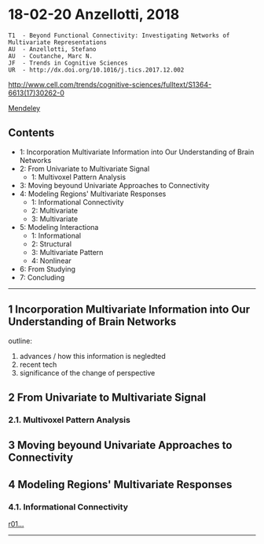 <!--
@Author: shumez
@Date:   2017-03-19 14:45:00
@Project: Chaier
@Filename: 180220_anzellotti_2018#cahier.md
@Last modified by:   shumez
@Last modified time: 2018-03-29 18:41:55
-->


18-02-20 Anzellotti, 2018
=========================

```
T1  - Beyond Functional Connectivity: Investigating Networks of Multivariate Representations
AU  - Anzellotti, Stefano
AU  - Coutanche, Marc N.
JF  - Trends in Cognitive Sciences
UR  - http://dx.doi.org/10.1016/j.tics.2017.12.002
```
http://www.cell.com/trends/cognitive-sciences/fulltext/S1364-6613(17)30262-0


<!-- [orig...][orig]   -->
[Mendeley]


Contents
--------

- 1: Incorporation Multivariate Information into Our Understanding of Brain Networks
- 2: From Univariate to Multivariate Signal
    - 1: Multivoxel Pattern Analysis
- 3: Moving beyound Univariate Approaches to Connectivity
- 4: Modeling Regions' Multivariate Responses
    - 1: Informational Connectivity
    - 2: Multivariate
    - 3: Multivariate
- 5: Modeling Interactiona
    - 1: Informational
    - 2: Structural
    - 3: Multivariate Pattern
    - 4: Nonlinear
- 6: From Studying
- 7: Concluding


---


1 Incorporation Multivariate Information into Our Understanding of Brain Networks
---------------------------------------------------------------------------------

outline:

1. advances / how this information is negledted
2. recent tech
3. significance of the change of perspective


2 From Univariate to Multivariate Signal
----------------------------------------

### 2.1. Multivoxel Pattern Analysis


3 Moving beyound Univariate Approaches to Connectivity
------------------------------------------------------




4 Modeling Regions' Multivariate Responses
------------------------------------------

### 4.1. Informational Connectivity





[r01...][r01]




---
[orig]: /./ "..."
[Mendeley]: https://www.mendeley.com/viewer/?fileId=2308889e-74ec-535f-510a-e84f7db771ab&documentId=3da3e288-289f-30ee-80dd-975003e6aee6 "..."
[r01]: /./ "..."
